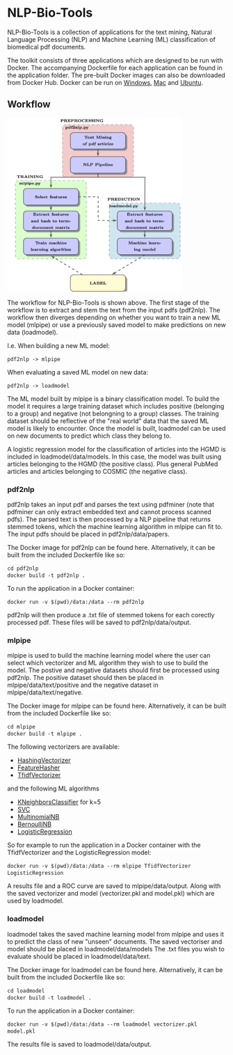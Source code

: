 # NLP-Bio-Tools #

NLP-Bio-Tools is a collection of applications for the text mining, Natural Language Processing (NLP) and Machine Learning (ML) classification of biomedical pdf documents.

The toolkit consists of three applications which are designed to be run with Docker. The accompanying Dockerfile for each application can be found in the application folder. The pre-built Docker images can also be downloaded from Docker Hub. Docker can be run on [Windows](https://docs.docker.com/docker-for-windows/install/), [Mac](https://docs.docker.com/docker-for-mac/install/) and [Ubuntu](https://docs.docker.com/install/linux/docker-ce/ubuntu/).

## Workflow ##
<img height="400" src="https://github.com/annacprice/nlp-bio-tools/blob/master/workflow.png" />

The workflow for NLP-Bio-Tools is shown above. The first stage of the workflow is to extract and stem the text from the input pdfs (pdf2nlp). The workflow then diverges depending on whether you want to train a new ML model (mlpipe) or use a previously saved model to make predictions on new data (loadmodel). 

I.e. When building a new ML model:
```
pdf2nlp -> mlpipe
```
When evaluating a saved ML model on new data:
```
pdf2nlp -> loadmodel
```
The ML model built by mlpipe is a binary classification model. To build the model it requires a large training dataset which includes positive (belonging to a group) and negative (not belongning to a group) classes. The training dataset should be reflective of the "real world" data that the saved ML model is likely to encounter. Once the model is built, loadmodel can be used on new documents to predict which class they belong to.

A logistic regression model for the classification of articles into the HGMD is included in loadmodel/data/models. In this case, the model was built using articles belonging to the HGMD (the positive class). Plus general PubMed articles and articles belonging to COSMIC (the negative class).

### pdf2nlp ###
pdf2nlp takes an input pdf and parses the text using pdfminer (note that pdfminer can only extract embedded text and cannot process scanned pdfs). The parsed text is then processed by a NLP pipeline that returns stemmed tokens, which the machine learning algorithm in mlpipe can fit to. The input pdfs should be placed in pdf2nlp/data/papers.

The Docker image for pdf2nlp can be found here. Alternatively, it can be built from the included Dockerfile like so:
```
cd pdf2nlp
docker build -t pdf2nlp .
```
To run the application in a Docker container:
```
docker run -v $(pwd)/data:/data --rm pdf2nlp
```
pdf2nlp will then produce a .txt file of stemmed tokens for each corectly processed pdf. These files will be saved to pdf2nlp/data/output.

### mlpipe ###
mlpipe is used to build the machine learning model where the user can select which vectorizer and ML algorithm they wish to use to build the model. The postive and negative datasets should first be processed using pdf2nlp. The positive dataset should then be placed in mlpipe/data/text/positive and the negative dataset in mlpipe/data/text/negative.

The Docker image for mlpipe can be found here. Alternatively, it can be built from the included Dockerfile like so:
```
cd mlpipe
docker build -t mlpipe .
```
The following vectorizers are available:
* [HashingVectorizer](https://scikit-learn.org/stable/modules/generated/sklearn.feature_extraction.text.HashingVectorizer.html)
* [FeatureHasher](https://scikit-learn.org/stable/modules/generated/sklearn.feature_extraction.FeatureHasher.html)
* [TfidfVectorizer](https://scikit-learn.org/stable/modules/generated/sklearn.feature_extraction.text.TfidfVectorizer.html)

and the following ML algorithms

* [KNeighborsClassifier](https://scikit-learn.org/stable/modules/generated/sklearn.neighbors.KNeighborsClassifier.html) for k=5
* [SVC](https://scikit-learn.org/stable/modules/generated/sklearn.svm.SVC.html)
* [MultinomialNB](https://scikit-learn.org/stable/modules/generated/sklearn.naive_bayes.MultinomialNB.html)
* [BernoulliNB](https://scikit-learn.org/stable/modules/generated/sklearn.naive_bayes.BernoulliNB.html)
* [LogisticRegression](https://scikit-learn.org/stable/modules/generated/sklearn.linear_model.LogisticRegression.html)

So for example to run the application in a Docker container with the TfidfVectorizer and the LogisticRegression model:
```
docker run -v $(pwd)/data:/data --rm mlpipe TfidfVectorizer LogisticRegression
```
A results file and a ROC curve are saved to mlpipe/data/output. Along with the saved vectorizer and model (vectorizer.pkl and model.pkl) which are used by loadmodel.

### loadmodel ###
loadmodel takes the saved machine learning model from mlpipe and uses it to predict the class of new "unseen" documents. The saved vectoriser and model should be placed in loadmodel/data/models The .txt files you wish to evaluate should be placed in loadmodel/data/text.

The Docker image for loadmodel can be found here. Alternatively, it can be built from the included Dockerfile like so:
```
cd loadmodel
docker build -t loadmodel .
```
To run the application in a Docker container:
```
docker run -v $(pwd)/data:/data --rm loadmodel vectorizer.pkl model.pkl
```
The results file is saved to loadmodel/data/output.
